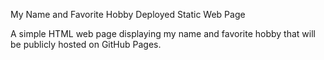 My Name and Favorite Hobby Deployed Static Web Page

A simple HTML web page displaying my name and favorite hobby that will be publicly hosted on GitHub Pages.
